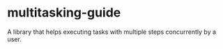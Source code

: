 # multitasking-guide
A library that helps executing tasks with multiple steps concurrently by a user.
